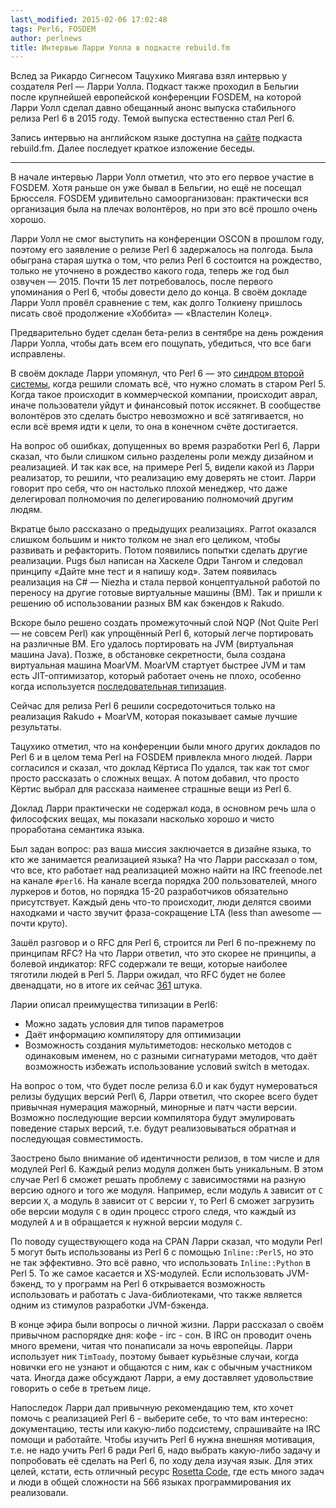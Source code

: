 ```yaml
---
last\_modified: 2015-02-06 17:02:48
tags: Perl6, FOSDEM
author: perlnews
title: Интервью Ларри Уолла в подкасте rebuild.fm
---
```


Вслед за Рикардо Сигнесом Тацухико Миягава взял интервью у создателя Perl —
Ларри Уолла. Подкаст также проходил в Бельгии после крупнейшей европейской
конференции FOSDEM, на которой Ларри Уолл сделал давно обещанный анонс выпуска
стабильного релиза Perl 6 в 2015 году. Темой выпуска естественно стал Perl 6.

Запись интервью на английском языке доступна на [сайте](http://rebuild.fm/78/)
подкаста rebuild.fm. Далее последует краткое изложение беседы.

---

В начале интервью Ларри Уолл отметил, что это его первое участие в FOSDEM. Хотя
раньше он уже бывал в Бельгии, но ещё не посещал Брюсселя. FOSDEM удивительно
самоорганизован: практически вся организация была на плечах волонтёров, но при
это всё прошло очень хорошо.

Ларри Уолл не смог выступить на конференции OSCON в прошлом году, поэтому его
заявление о релизе Perl 6 задержалось на полгода. Была обыграна старая шутка о
том, что релиз Perl 6 состоится на рождество, только не уточнено в рождество
какого года, теперь же год был озвучен — 2015. Почти 15 лет потребовалось,
после первого упоминания о Perl 6, чтобы довести дело до конца. В своём докладе
Ларри Уолл провёл сравнение с тем, как долго Толкиену пришлось писать своё
продолжение «Хоббита» — «Властелин Колец».

Предварительно будет сделан бета-релиз в сентябре на день рождения Ларри Уолла,
чтобы дать всем его пощупать, убедиться, что все баги исправлены.

В своём докладе Ларри упомянул, что Perl 6 — это [синдром второй
системы](http://en.wikipedia.org/wiki/Second-system_effect), когда решили
сломать всё, что нужно сломать в старом Perl 5. Когда такое происходит в
коммерческой компании, происходит аврал, иначе пользователи уйдут и финансовый
поток иссякнет. В сообществе волонтёров это сделать быстро невозможно и всё
затягивается, но если всё время идти к цели, то она в конечном счёте
достигается.

На вопрос об ошибках, допущенных во время разработки Perl 6, Ларри сказал, что
были слишком сильно разделены роли между дизайном и реализацией. И так как все,
на примере Perl 5, видели какой из Ларри реализатор, то решили, что реализацию
ему доверять не стоит. Ларри говорит про себя, что он настолько плохой
менеджер, что даже делегировал полномочия по делегированию полномочий другим
людям.

Вкратце было рассказано о предыдущих реализациях. Parrot оказался слишком
большим и никто толком не знал его целиком, чтобы развивать и рефакторить.
Потом появились попытки сделать другие реализации. Pugs был написан на Хаскеле
Одри Тангом и следовал принципу «Дайте мне тест и я напишу код». Затем
появилась реализация на C# — Niezha и стала первой концептуальной работой по
переносу на другие готовые виртуальные машины (ВМ). Так и пришли к решению об
использовании разных ВМ как бэкендов к Rakudo.

Вскоре было решено создать промежуточный слой NQP (Not Quite Perl — не совсем
Perl) как упрощённый Perl 6, который легче портировать на различные ВМ. Его
удалось портировать на JVM (виртуальная машина Java). Позже, в обстановке
секретности, была создана виртуальная машина MoarVM. MoarVM стартует быстрее JVM
и там есть JIT-оптимизатор, который работает очень не плохо, особенно когда
используется [последовательная
типизация](http://en.wikipedia.org/wiki/Gradual_typing).

Сейчас для релиза Perl 6 решили сосредоточиться только на реализация Rakudo +
MoarVM, которая показывает самые лучшие результаты.

Тацухико отметил, что на конференции были много других докладов по Perl 6 и в
целом тема Perl на FOSDEM привлекла много людей. Ларри согласился и сказал, что
доклад Кёртиса По удался, так как тот смог просто рассказать о сложных вещах. А
потом добавил, что просто Кёртис выбрал для рассказа наименее страшные вещи из
Perl 6.

Доклад Ларри практически не содержал кода, в основном речь шла о философских
вещах, мы показали насколько хорошо и чисто проработана семантика языка.

Был задан вопрос: раз ваша миссия заключается в дизайне языка, то кто же
занимается реализацией языка? На что Ларри рассказал о том, что все, кто
работает над реализацией можно найти на IRC freenode.net на канале `#perl6`. На
канале всегда порядка 200 пользователей, много луркеров и ботов, но порядка
15-20 разработчиков обязательно присутствует. Каждый день что-то происходит,
люди делятся своими находками и часто звучит фраза-сокращение LTA (less than
awesome — почти круто).

Зашёл разговор и о RFC для Perl 6, строится ли Perl 6 по-прежнему по принципам
RFC? На что Ларри ответил, что это скорее не принципы, а болевой индикатор: RFC
содержали те вещи, которые наиболее тяготили людей в Perl 5. Ларри ожидал, что
RFC будет не более двенадцати, но в итоге их сейчас
[361](http://perl6.org/archive/rfc/) штука.

Ларии описал преимущества типизации в Perl6:

- Можно задать условия для типов параметров
- Даёт информацию компилятору для оптимизации
- Возможность создания мультиметодов: несколько методов с одинаковым именем, но
  с разными сигнатурами методов, что даёт возможность избежать использование
  условий switch в методах.

На вопрос о том, что будет после релиза 6.0 и как будут нумероваться релизы
будущих версий Perl\ 6, Ларри ответил, что скорее всего будет привычная
нумерация мажорный, минорные и патч части версии. Возможно последующие версии
компилятора будут эмулировать поведение старых версий, т.е. будут
реализовываться обратная и последующая совместимость.

Заострено было внимание об идентичности релизов, в том числе и для модулей
Perl 6. Каждый релиз модуля должен быть уникальным. В этом случае Perl 6
сможет решать проблему с зависимостями на разную версию одного и того же
модуля.  Например, если модуль `A` зависит от `C` версии `X`, а модуль `B`
зависит от `C` версии `Y`, то Perl 6 сможет загрузить обе версии модуля `C` в
один процесс строго следя, что каждый из модулей `A` и `B` обращается к нужной
версии модуля `C`.

По поводу существующего кода на CPAN Ларри сказал, что модули Perl 5 могут быть
использованы из Perl 6 с помощью `Inline::Perl5`, но это не так эффективно. Это
всё равно, что использовать `Inline::Python` в Perl 5. То же самое касается и
XS-модулей. Если использовать JVM-бэкенд, то у программ на Perl 6 открывается
возможность использовать и работать с Java-библиотеками, что также является
одним из стимулов разработки JVM-бэкенда.

В конце эфира были вопросы о личной жизни. Ларри рассказал о своём привычном
распорядке дня: кофе - irc - сон. В IRC он проводит очень много времени, читая
что понаписали за ночь европейцы. Ларри использует ник `TimToady`, поэтому
бывает курьёзные случаи, когда новички его не узнают и общаются с ним, как с
обычным участником чата. Иногда даже обсуждают Ларри, а ему доставляет
удовольствие говорить о себе в третьем лице.

Напоследок Ларри дал привычную рекомендацию тем, кто хочет помочь с реализацией
Perl 6 - выберите себе, то что вам интересно: документацию, тесты или
какую-либо подсистему, спрашивайте на IRC помощи и работайте. Чтобы изучить
Perl 6 нужна внешняя мотивация, т.е. не надо учить Perl 6 ради Perl 6, надо
выбрать какую-либо задачу и попробовать её сделать на Perl 6, по ходу дела
изучая язык. Для этих целей, кстати, есть отличный ресурс [Rosetta
Code](http://rosettacode.org/wiki/Rosetta_Code), где есть много задач и люди в
общей сложности на 566 языках программирования их реализовали.

